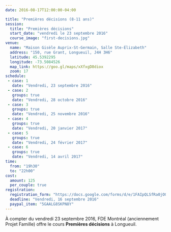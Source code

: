 ```yaml
---
date: 2016-08-17T12:00:00-04:00

title: "Premières décisions (8-11 ans)"
session:
  title: "Premières décisions"
  start_date: "vendredi le 23 septembre 2016"
  course_image: "first-decisions.jpg"
venue:
  name: "Maison Gisèle Auprix-St-Germain, Salle Ste-Élizabeth"
  address: "150, rue Grant, Longueuil, J4H 3H6"
  latitude: 45.5392295
  longitude: -73.5084526
  map_link: https://goo.gl/maps/xXfxgD8diox
  zoom: 17
schedule:
 - case: 1
   date: "Vendredi, 23 septembre 2016"
 - case: 2
   groups: true
   date: "Vendredi, 28 octobre 2016"
 - case: 3
   groups: true
   date: "Vendredi, 25 novembre 2016"
 - case: 4
   groups: true
   date: "Vendredi, 20 janvier 2017"
 - case: 5
   groups: true
   date: "Vendredi, 24 février 2017"
 - case: 6
   groups: true
   date: "Vendredi, 14 avril 2017"
time:
  from: "19h30"
  to: "22h00"
cost:
  amount: 125
  per_couple: true
registration:
  registration_form: "https://docs.google.com/forms/d/e/1FAIpQLSfRa0jOQfblVn9zMHasB35s5AlhUalWRjOS5NYKSvea61w8GA/viewform"
  deadline: "Vendredi, 16 septembre 2016"
  paypal_item: "5GAALG8SKPN8Y"
---
```


À compter du vendredi 23 septembre 2016, FDE Montréal (anciennement Projet
Famille) offre le cours **Premières décisions** à Longueuil.

